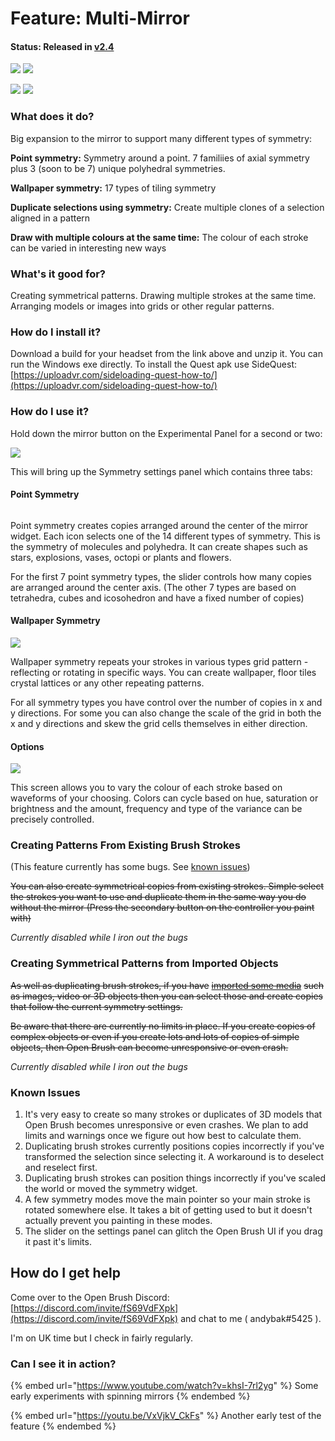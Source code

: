 # Feature: Multi-Mirror

#### Status: Released in [v2.4](../../release-history/v2.4-prismatic.md)

![](<../../.gitbook/assets/image (14).png>) ![](<../../.gitbook/assets/image (2) (3).png>)

![](<../../.gitbook/assets/image (2) (4).png>) ![](<../../.gitbook/assets/image (7) (4).png>)

### What does it do?

Big expansion to the mirror to support many different types of symmetry:

**Point symmetry:** Symmetry around a point. 7 familiies of axial symmetry plus 3 (soon to be 7) unique polyhedral symmetries.

**Wallpaper symmetry:** 17 types of tiling symmetry

**Duplicate selections using symmetry:** Create multiple clones of a selection aligned in a pattern

**Draw with multiple colours at the same time:** The colour of each stroke can be varied in interesting new ways

### What's it good for?

Creating symmetrical patterns. Drawing multiple strokes at the same time. Arranging models or images into grids or other regular patterns.

### How do I install it?

Download a build for your headset from the link above and unzip it. You can run the Windows exe directly. To install the Quest apk use SideQuest: [https://uploadvr.com/sideloading-quest-how-to/](https://uploadvr.com/sideloading-quest-how-to/)

### How do I use it?

Hold down the mirror button on the Experimental Panel for a second or two:

![](<../../.gitbook/assets/image (9) (1).png>)

This will bring up the Symmetry settings panel which contains three tabs:

#### Point Symmetry

<figure><img src="../../.gitbook/assets/image (25).png" alt=""><figcaption></figcaption></figure>

Point symmetry creates copies arranged around the center of the mirror widget. Each icon selects one of the 14 different types of symmetry. This is the symmetry of molecules and polyhedra. It can create shapes such as stars, explosions, vases, octopi or plants and flowers.

For the first 7 point symmetry types, the slider controls how many copies are arranged around the center axis. (The other 7 types are based on tetrahedra, cubes and icosohedron and have a fixed number of copies)

#### Wallpaper Symmetry

![](<../../.gitbook/assets/image (1) (1) (2) (1).png>)

Wallpaper symmetry repeats your strokes in various types grid pattern - reflecting or rotating in specific ways. You can create wallpaper, floor tiles crystal lattices or any other repeating patterns.

For all symmetry types you have control over the number of copies in x and y directions. For some you can also change the scale of the grid in both the x and y directions and skew the grid cells themselves in either direction.

#### Options

![](<../../.gitbook/assets/image (7) (3).png>)

This screen allows you to vary the colour of each stroke based on waveforms of your choosing. Colors can cycle based on hue, saturation or brightness and the amount, frequency and type of the variance can be precisely controlled.

### Creating Patterns From Existing Brush Strokes

(This feature currently has some bugs. See [known issues](multi-mirror.md#known-issues))

~~You can also create symmetrical copies from existing strokes. Simple select the strokes you want to use and duplicate them in the same way you do without the mirror (Press the secondary button on the controller you paint with)~~

_Currently disabled while I iron out the bugs_

### Creating Symmetrical Patterns from Imported Objects

~~As well as duplicating brush strokes, if you have~~ [~~imported some media~~](../../user-guide/using-reference-images-on-oculus-quest.md) ~~such as images, video or 3D objects then you can select those and create copies that follow the current symmetry settings.~~

~~Be aware that there are currently no limits in place. If you create copies of complex objects or even if you create lots and lots of copies of simple objects, then Open Brush can become unresponsive or even crash.~~

_Currently disabled while I iron out the bugs_

### Known Issues

1. It's very easy to create so many strokes or duplicates of 3D models that Open Brush becomes unresponsive or even crashes. We plan to add limits and warnings once we figure out how best to calculate them.
2. Duplicating brush strokes currently positions copies incorrectly if you've transformed the selection since selecting it. A workaround is to deselect and reselect first.
3. Duplicating brush strokes can position things incorrectly if you've scaled the world or moved the symmetry widget.
4. A few symmetry modes move the main pointer so your main stroke is rotated somewhere else. It takes a bit of getting used to but it doesn't actually prevent you painting in these modes.
5. The slider on the settings panel can glitch the Open Brush UI if you drag it past it's limits.

## How do I get help

Come over to the Open Brush Discord: [https://discord.com/invite/fS69VdFXpk](https://discord.com/invite/fS69VdFXpk) and chat to me ( andybak#5425 ).

I'm on UK time but I check in fairly regularly.

### Can I see it in action?

{% embed url="https://www.youtube.com/watch?v=khsI-7rl2yg" %}
Some early experiments with spinning mirrors
{% endembed %}

{% embed url="https://youtu.be/VxVjkV_CkFs" %}
Another early test of the feature
{% endembed %}

<div>

<figure><img src="../../.gitbook/assets/Untitled_1_00.png" alt=""><figcaption></figcaption></figure>

 

<figure><img src="../../.gitbook/assets/Untitled_2_00.png" alt=""><figcaption></figcaption></figure>

 

<figure><img src="../../.gitbook/assets/Untitled_6_00.png" alt=""><figcaption></figcaption></figure>

 

<figure><img src="../../.gitbook/assets/Untitled_5_00.png" alt=""><figcaption></figcaption></figure>

 

<figure><img src="../../.gitbook/assets/Untitled_9_00.png" alt=""><figcaption></figcaption></figure>

 

<figure><img src="../../.gitbook/assets/Untitled_117_00.png" alt=""><figcaption></figcaption></figure>

 

<figure><img src="../../.gitbook/assets/Untitled_118_01.png" alt=""><figcaption></figcaption></figure>

 

<figure><img src="../../.gitbook/assets/Untitled_127_00.png" alt=""><figcaption></figcaption></figure>

</div>
